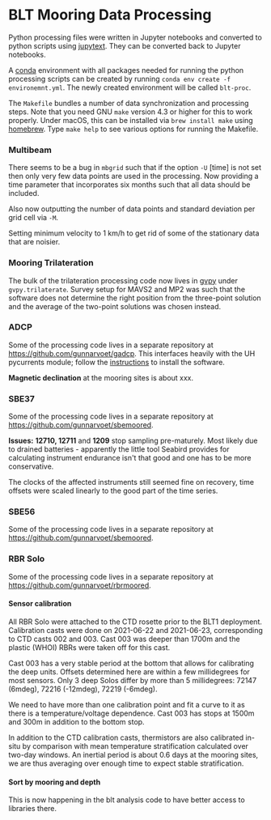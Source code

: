 BLT Mooring Data Processing
===========================

Python processing files were written in Jupyter notebooks and converted to python scripts using [jupytext](https://jupytext.readthedocs.io/en/latest/). They can be converted back to Jupyter notebooks.

A [conda](https://docs.conda.io/en/latest/) environment with all packages needed for running the python processing scripts can be created by running `conda env create -f environemnt.yml`. The newly created environment will be called `blt-proc`.

The `Makefile` bundles a number of data synchronization and processing steps. Note that you need GNU `make` version 4.3 or higher for this to work properly. Under macOS, this can be installed via `brew install make` using [homebrew](https://brew.sh/). Type `make help` to see various options for running the Makefile.

### Multibeam
There seems to be a bug in `mbgrid` such that if the option `-U` [time] is not set then only very few data points are used in the processing. Now providing a time parameter that incorporates six months such that all data should be included.

Also now outputting the number of data points and standard deviation per grid cell via `-M`.

Setting minimum velocity to 1 km/h to get rid of some of the stationary data that are noisier.

### Mooring Trilateration
The bulk of the trilateration processing code now lives in [gvpy](https://github.com/gunnarvoet/gvpy) under `gvpy.trilaterate`. Survey setup for MAVS2 and MP2 was such that the software does not determine the right position from the three-point solution and the average of the two-point solutions was chosen instead.

### ADCP
Some of the processing code lives in a separate repository at https://github.com/gunnarvoet/gadcp. This interfaces heavily with the UH pycurrents module; follow the [instructions](https://currents.soest.hawaii.edu/ocn_data_analysis/installation.html) to install the software.

<!-- The following is a list of ADCPs and for how long they recorded data. -->
     
<!-- |  SN |Mooring|Performance| -->
<!-- |-----|-------|-----------| -->
<!-- | 3109|M1     |Full record| -->
<!-- | 9408|M1     |Full record| -->
<!-- |13481|M1     |Full record; issues with pressure time series| -->
<!-- |14408|M1     |Few days only| -->
<!-- |22476|M1     |Few days only| -->
<!-- | 3110|M2     |Full record| -->
<!-- | 8063|M2     |No data| -->
<!-- | 8065|M2     |Few days only; no pressure| -->
<!-- |10219|M2     |Full record| -->
<!-- |22479|M2     |Few days only| -->
<!-- |23615|M2     |Few days only| -->
<!-- |  344|M3     |No data| -->
<!-- | 8122|M3     |Few days only; no pressure| -->
<!-- |12733|M3     |Few days only| -->
<!-- |15339|M3     |Few days only| -->
<!-- |15694|M3     |Full record| -->


**Magnetic declination** at the mooring sites is about xxx.

### SBE37
Some of the processing code lives in a separate repository at https://github.com/gunnarvoet/sbemoored.

**Issues:** **12710, 12711** and **1209** stop sampling pre-maturely. Most likely due to drained batteries - apparently the little tool Seabird provides for calculating instrument endurance isn't that good and one has to be more conservative.
<!-- | SN  | last good data | -->
<!-- |-----|----------------| -->
<!-- |12710|2020-02-09 21:00| -->
<!-- |12711|2020-03-17 12:00| -->
<!-- |12712|2020-01-16 23:15| -->

The clocks of the affected instruments still seemed fine on recovery, time offsets were scaled linearly to the good part of the time series.

### SBE56
Some of the processing code lives in a separate repository at https://github.com/gunnarvoet/sbemoored.

### RBR Solo
Some of the processing code lives in a separate repository at https://github.com/gunnarvoet/rbrmoored.

#### Sensor calibration
All RBR Solo were attached to the CTD rosette prior to the BLT1 deployment.
Calibration casts were done on 2021-06-22 and 2021-06-23, corresponding to CTD casts 002 and 003. Cast 003 was deeper than 1700m and the plastic (WHOI) RBRs were taken off for this cast.

Cast 003 has a very stable period at the bottom that allows for calibrating the deep units. Offsets determined here are within a few millidegrees for most sensors. Only 3 deep Solos differ by more than 5 millidegrees: 72147 (6mdeg), 72216 (-12mdeg), 72219 (-6mdeg).

We need to have more than one calibration point and fit a curve to it as there is a temperature/voltage dependence. Cast 003 has stops at 1500m and 300m in addition to the bottom stop.

In addition to the CTD calibration casts, thermistors are also calibrated in-situ by comparison with mean temperature stratification calculated over two-day windows. An inertial period is about 0.6 days at the mooring sites, we are thus averaging over enough time to expect stable stratification.

#### Sort by mooring and depth
This is now happening in the blt analysis code to have better access to libraries there.
